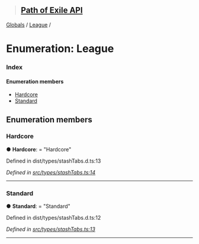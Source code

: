 > ## [Path of Exile API](../README.md)

[Globals](../globals.md) / [League](league.md) /

# Enumeration: League

### Index

#### Enumeration members

* [Hardcore](league.md#hardcore)
* [Standard](league.md#standard)

## Enumeration members

###  Hardcore

● **Hardcore**: = "Hardcore"

Defined in dist/types/stashTabs.d.ts:13

*Defined in [src/types/stashTabs.ts:14](https://github.com/stephenpoole/poe-api/blob/85822e1/src/types/stashTabs.ts#L14)*

___

###  Standard

● **Standard**: = "Standard"

Defined in dist/types/stashTabs.d.ts:12

*Defined in [src/types/stashTabs.ts:13](https://github.com/stephenpoole/poe-api/blob/85822e1/src/types/stashTabs.ts#L13)*

___